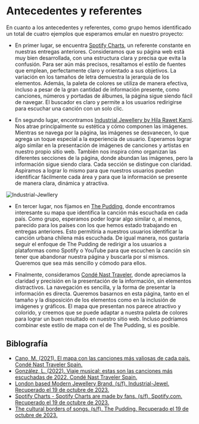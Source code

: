 # Antecedentes y referentes

En cuanto a los antecedentes y referentes, como grupo hemos identificado un total de cuatro ejemplos que esperamos emular en nuestro proyecto:

* En primer lugar, se encuentra [Spotify Charts](https://charts.spotify.com/charts/view/regional-global-weekly/2020-02-06), un referente constante en nuestras entregas anteriores. Consideramos que su página web está muy bien desarrollada, con una estructura clara y precisa que evita la confusión. Para ser aún más precisos, resaltamos el estilo de fuentes que emplean, perfectamente claro y orientado a sus objetivos. La variación en los tamaños de letra demuestra la jerarquía de los elementos. Además, la paleta de colores se utiliza de manera efectiva, incluso a pesar de la gran cantidad de información presente, como canciones, números y portadas de álbumes, la página sigue siendo fácil de navegar. El buscador es claro y permite a los usuarios redirigirse para escuchar una canción con un solo clic.

* En segundo lugar, encontramos [Industrial Jewellery by Hila Rawet Karni](https://www.industrial-jewellery.com/). Nos atrae principalmente su estética y cómo componen las imágenes. Mientras se navega por la página, las imágenes se desvanecen, lo que agrega un toque especial a la experiencia de usuario. Esperamos lograr algo similar en la presentación de imágenes de canciones y artistas en nuestro propio sitio web. También nos inspira cómo organizan las diferentes secciones de la página, donde abundan las imágenes, pero la información sigue siendo clara. Cada sección se distingue con claridad. Aspiramos a lograr lo mismo para que nuestros usuarios puedan identificar fácilmente cada área y para que la información se presente de manera clara, dinámica y atractiva.

![Industrial-Jewllery](https://github.com/MartinaNunez/Proyecto_Musica_Urbana/blob/main/Entrega_03/Antecedentes%20y%20referentes/Im%C3%A1genes/INDUSTRIAL%20JEWELLERY.png)

* En tercer lugar, nos fijamos en [The Pudding](https://pudding.cool/2018/06/music-map/?date=202106), donde encontramos interesante su mapa que identifica la canción más escuchada en cada país. Como grupo, esperamos poder lograr algo similar o, al menos, parecido para los países con los que hemos estado trabajando en entregas anteriores. Esto permitiría a nuestros usuarios identificar la canción urbana chilena más escuchada. De igual manera, nos gustaría seguir el enfoque de The Pudding de redirigir a los usuarios a plataformas como Spotify o YouTube para que escuchen la canción sin tener que abandonar nuestra página y buscarla por sí mismos. Queremos que sea más sencillo y cómodo para ellos.

* Finalmente, consideramos [Condé Nast Traveler](https://www.traveler.es/experiencias/articulos/mapa-canciones-mas-valiosas-reproducidas-en-cada-pais-mas-beneficio/20881), donde apreciamos la claridad y precisión en la presentación de la información, sin elementos distractivos. La navegación es sencilla, y la forma de presentar la información es directa. Queremos basarnos en esta página, tanto en el tamaño y la disposición de los elementos como en la inclusión de imágenes y gráficos. El mapa que presentan nos parece atractivo y colorido, y creemos que se puede adaptar a nuestra paleta de colores para lograr un buen resultado en nuestro sitio web. Incluso podríamos combinar este estilo de mapa con el de The Pudding, si es posible.

## Biblografía
* [Cano, M. (2021). El mapa con las canciones más valiosas de cada país. Condé Nast Traveler Spain.](https://www.traveler.es/experiencias/articulos/mapa-canciones-mas-valiosas-reproducidas-en-cada-pais-mas-beneficio/20881)
* [González, L. (2022). Viaje musical: estas son las canciones más escuchadas de 2022. Condé Nast Traveler Spain.](https://www.traveler.es/articulos/canciones-mas-escuchadas-de-2022-spotify)
* [London based Modern Jewellery Brand. (s/f). Industrial-Jewel. Recuperado el 19 de octubre de 2023.](https://www.industrial-jewellery.com/)
* [Spotify Charts - Spotify Charts are made by fans. (s/f). Spotify.com. Recuperado el 19 de octubre de 2023.](https://charts.spotify.com/charts/view/regional-global-weekly/2020-02-06)
* [The cultural borders of songs. (s/f). The Pudding. Recuperado el 19 de octubre de 2023.](https://pudding.cool/2018/06/music-map/?date=202106)


